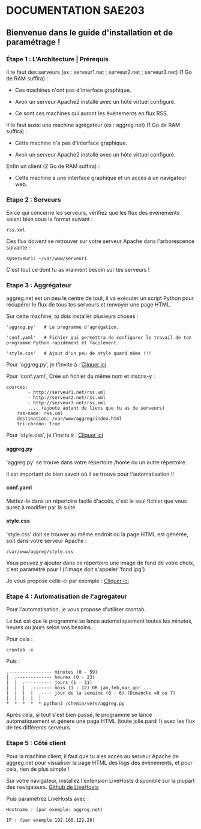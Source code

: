 # DOCUMENTATION SAE203

## Bienvenue dans le guide d'installation et de paramétrage !

### Étape 1 : L'Architecture | Prérequis


Il te faut des serveurs (ex : serveur1.net ; serveur2.net ; serveur3.net) (1 Go de RAM suffira) :

- Ces machines n'ont pas d'interface graphique.

- Avoir un serveur Apache2 installé avec un hôte virtuel configuré.

- Ce sont ces machines qui auront les événements en flux RSS.


Il te faut aussi une machine agrégateur (ex : aggreg.net) (1 Go de RAM suffira) :

- Cette machine n'a pas d'interface graphique.

- Avoir un serveur Apache2 installé avec un hôte virtuel configuré.

Enfin un client (2 Go de RAM suffira) :

- Cette machine a une interface graphique et un accès à un navigateur web.


### Etape 2 : Serveurs


En ce qui concerne les serveurs, vérifiez que les flux des événements soient bien sous le format suivant :

    rss.xml

Ces flux doivent se retrouver sur votre serveur Apache dans l'arborescence suivante :

    X@serveur1: ~/var/www/serveur1 

C'est tout ce dont tu as vraiment besoin sur tes serveurs !


### Etape 3 : Aggrégateur


aggreg.net est un peu le centre de tout, il va exécuter un script Python pour récupérer le flux de tous tes serveurs et renvoyer une page HTML.

Sur cette machine, tu dois installer plusieurs choses :

    'aggreg.py'   # Le programme d'agrégation.

    'conf.yaml'   # Fichier qui permettra de configurer le travail de ton programme Python rapidement et facilement.

    'style.css'   # Ajout d'un peu de style quand même !!!


Pour 'aggreg.py', je t'invite à : [Cliquer ici](AggregPy.md)


Pour 'conf.yaml', Crée un fichier du même nom et inscris-y :

    sources:                                    
            - http://serveur1.net/rss.xml
            - http://serveur2.net/rss.xml
            - http://serveur3.net/rss.xml
            .... (ajoute autant de liens que tu as de serveurs)
        rss-name: rss.xml                           
        destination: /var/www/aggreg/index.html     
        tri-chrono: True     


Pour 'style.css', je t'invite à : [Cliquer ici](StyleCss.md)


#### aggreg.py

'aggreg.py' se trouve dans votre répertoire /home ou un autre répertoire.

Il est important de bien savoir où il se trouve pour l'automatisation !!

#### conf.yaml

Mettez-le dans un répertoire facile d'accès, c'est le seul fichier que vous aurez à modifier par la suite.

#### style.css

'style.css' doit se trouver au même endroit où la page HTML est générée, soit dans votre serveur Apache :

    /var/www/aggreg/style.css

Vous pouvez y ajouter dans ce répertoire une image de fond de votre choix, c'est paramétré pour ! (l'image doit s'appeler 'fond.jpg')

Je vous propose celle-ci par exemple : [Cliquer ici](https://drive.google.com/file/d/1Pug2jDliUAHsWg-INjGTAQo20B8lawGK/view?usp=drive_link)


### Etape 4 : Automatisation de l'agrégateur

Pour l'automatisation, je vous propose d'utiliser crontab.

Le but est que le programme se lance automatiquement toutes les minutes, heures ou jours selon vos besoins.

Pour cela :

    crontab -e

Puis :

    .---------------- minutes (0 - 59)
    |  .------------- heures (0 - 23)
    |  |  .---------- jours (1 - 31)
    |  |  |  .------- mois (1 - 12) OR jan,feb,mar,apr ...
    |  |  |  |  .---- jour de la semaine (0 - 6) (Dimanche =0 ou 7)
    |  |  |  |  |
    *  *  *  *  * python3 /chemin/vers/aggreg.py


Après cela, si tout s'est bien passé, le programme se lance automatiquement et génère une page HTML (toute jolie pardi !) avec les flux de tes différents serveurs.


### Etape 5 : Côté client

Pour la machine client, il faut que tu aies accès au serveur Apache de aggreg.net pour visualiser la page HTML des logs des événements, et pour cela, rien de plus simple !

Sur votre navigateur, installez l'extension LiveHosts disponible sur la plupart des navigateurs. [Github de LiveHosts](https://github.com/Aioros/livehosts)

Puis paramétrez LiveHosts avec :

    Hostname : (par exemple: aggreg.net)

    IP : (par exemple 192.168.122.20)





